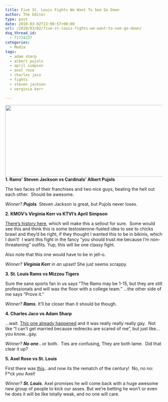 ```yaml
---
title: Five St. Louis Fights We Want To See Go Down
author: The Editor
type: post
date: 2010-03-02T13:00:57+00:00
url: /2010/03/02/five-st-louis-fights-we-want-to-see-go-down/
dsq_thread_id:
  - 71724227
categories:
  - Media
tags:
  - adam sharp
  - albert pujols
  - april simpson
  - axel rose
  - charles jaco
  - fights
  - steven jackson
  - verginia kerr

---
```

**[<img class="aligncenter size-full wp-image-3395" title="robotboxing-1" src="http://punchingkitty.com/wp-content/uploads/2010/03/robotboxing-1.jpeg" alt="" width="600" height="229" srcset="http://media.punchingkitty.com/wordpress/2010/03/robotboxing-1.jpeg 600w, http://media.punchingkitty.com/wordpress/2010/03/robotboxing-1-300x114.jpg 300w" sizes="(max-width: 600px) 100vw, 600px" />][1]1. Rams&#8217; Steven Jackson vs Cardinals&#8217; Albert Pujols**

The two faces of their franchises and two nice guys, beating the hell out each other.  Should be awesome.

_Winner? **Pujols**._ Steven Jackson is great, but Pujols never loses.

**2. KMOV&#8217;s Virginia Kerr vs KTVI&#8217;s April Simpson**

<a href="http://punchingkitty.com/2009/11/11/virginia-kerrs-hot-reporter-competition-fox2s-april-simpson/" target="_blank">There&#8217;s history here</a>, which will make this a sellout for sure.  Some would see this and think this is some testosterone-fueled idea to see to chicks brawl and they&#8217;d be right, if they thought I wanted this to be in bikinis, which I don&#8217;t!  I want this fight in the fancy &#8220;you should trust me because I&#8217;m non-threatening&#8221; outfits. Yup, this will be one classy fight.

Also note that this one would have to be in jell-o.

_Winner?_ **_Virginia Kerr_** _in an upset!_ She just seems scrappy.

**3. St. Louis Rams vs Mizzou Tigers**

Sure the sane sports fan in us says &#8220;The Rams may be 1-15, but they are still professionals and will wax the floor with a college team.&#8221; &#8230;the other side of me says &#8220;Prove it.&#8221;

_Winner? **Rams**._ It&#8217;ll be closer than it should be though.

**4. Charles Jaco vs Adam Sharp**

&#8230;wait. <a href="http://punchingkitty.com/2010/02/23/charles-jaco-might-be-getting-sued-but-he-definitely-cant-find-a-good-comeback/" target="_blank">This one already happened</a> and it was really really really gay.  Not like &#8220;I can&#8217;t get married because rednecks are scared of me&#8221;, but just like&#8230;you know&#8230;gay.

_Winner? **No one**_&#8230;or both.  Ties are confusing, They are both lame.  Did that clear it up?

**5. Axel Rose vs St. Louis**

First there was <a href="http://www.youtube.com/watch?v=KHb-8cOtzCs#t=1m9s" target="_blank">this</a>&#8230;and now its the rematch of the century!  No, no no: F*ck _you_ Axel!

_Winner? **St. Louis**._ Axel promises he will come back with a huge awesome new group of people to kick our asses. But we&#8217;re betting he won&#8217;t or even he does it will be like totally weak, and no one will care.

 [1]: http://punchingkitty.com/wp-content/uploads/2010/03/robotboxing-1.jpeg